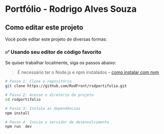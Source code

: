 # Portfólio - Rodrigo Alves Souza

## Como editar este projeto

Você pode editar este projeto de diversas formas:

### ✅ Usando seu editor de código favorito

Se quiser trabalhar localmente, siga os passos abaixo:

> É necessário ter o Node.js e npm instalados – [como instalar com nvm](https://github.com/nvm-sh/nvm#installing-and-updating)

```sh
# Passo 1: Clone o repositório
git clone https://github.com/RodFront/rsdportifolio.git

# Passo 2: Acesse o diretório do projeto
cd rsdportifolio

# Passo 3: Instale as dependências
npm install

# Passo 4: Inicie o servidor de desenvolvimento
npm run  dev
